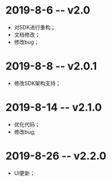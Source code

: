 # 2019-8-6 -- v2.0
- 对SDK进行重构；
- 文档修改；
- 修改bug；
# 2019-8-8 -- v2.0.1
- 修改SDK架构支持；
# 2019-8-14 -- v2.1.0
- 优化代码；
- 修改bug;
# 2019-8-26 -- v2.2.0
- UI更新；

